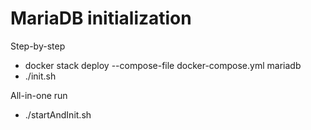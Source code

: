 MariaDB initialization
======================

Step-by-step
* docker stack deploy --compose-file docker-compose.yml mariadb
* ./init.sh

All-in-one run
* ./startAndInit.sh